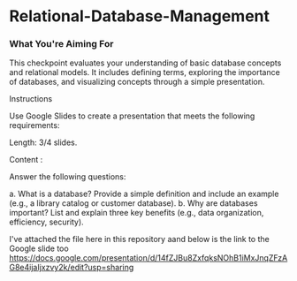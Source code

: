 # Relational-Database-Management

### What You're Aiming For

This checkpoint evaluates your understanding of basic database concepts and relational models. 
It includes defining terms, exploring the importance of databases, and visualizing concepts through a simple presentation.


Instructions

Use Google Slides to create a presentation that meets the following requirements:

Length: 3/4 slides.
 
Content : 

Answer the following questions:

a. What is a database? Provide a simple definition and include an example (e.g., a library catalog or customer database).
b. Why are databases important? List and explain three key benefits (e.g., data organization, efficiency, security).

I've attached the file here in this repository aand below is the link to the Google slide too
https://docs.google.com/presentation/d/14fZJBu8ZxfqksNOhB1iMxJnqZFzAG8e4ijaIjxzvy2k/edit?usp=sharing
